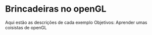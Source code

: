 # Brincadeiras no openGL

Aqui estão as descrições de cada exemplo
Objetivos: Aprender umas coisistas de openGL 
